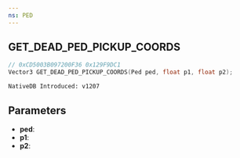 ```yaml
---
ns: PED
---
```

## GET_DEAD_PED_PICKUP_COORDS

```c
// 0xCD5003B097200F36 0x129F9DC1
Vector3 GET_DEAD_PED_PICKUP_COORDS(Ped ped, float p1, float p2);
```

```
NativeDB Introduced: v1207
```

## Parameters
* **ped**:
* **p1**:
* **p2**:
